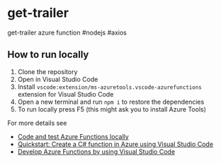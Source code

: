 # get-trailer
get-trailer azure function  #nodejs #axios

## How to run locally
1. Clone the repository
2. Open in Visual Studio Code
3. Install `vscode:extension/ms-azuretools.vscode-azurefunctions` extension for Visual Studio Code
4. Open a new terminal and run `npm i` to restore the dependencies
5. To run locally press F5 (this might ask you to install Azure Tools)

For more details see 
* [Code and test Azure Functions locally](https://docs.microsoft.com/en-us/azure/azure-functions/functions-develop-local)
* [Quickstart: Create a C# function in Azure using Visual Studio Code](https://docs.microsoft.com/en-us/azure/azure-functions/create-first-function-vs-code-csharp)
* [Develop Azure Functions by using Visual Studio Code](https://docs.microsoft.com/en-us/azure/azure-functions/functions-develop-vs-code?tabs=csharp)
